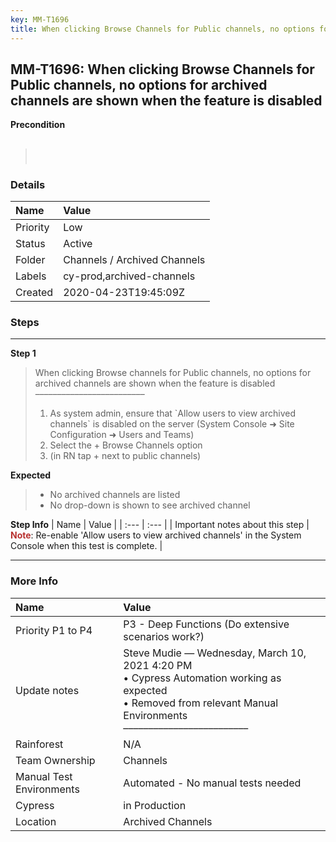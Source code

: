 ```yaml
---
key: MM-T1696
title: When clicking Browse Channels for Public channels, no options for archived channels are shown when the feature is disabled
---
```


## MM-T1696: When clicking Browse Channels for Public channels, no options for archived channels are shown when the feature is disabled

**Precondition**

> <article><h1>&nbsp;</h1></article>

### Details

| Name     | Value                        |
| :------- | :--------------------------- |
| Priority | Low                          |
| Status   | Active                       |
| Folder   | Channels / Archived Channels |
| Labels   | cy-prod,archived-channels    |
| Created  | 2020-04-23T19:45:09Z         |

### Steps

<hr/>

**Step 1**

> <article>When clicking Browse channels for Public channels, no options for archived channels are shown when the feature is disabled<br>–––––––––––––––––––––––––<ol><li>As system admin, ensure that `Allow users to view archived channels` is disabled on the server (System Console ➜ Site Configuration ➜ Users and Teams)</li><li>Select the + Browse Channels option</li><li>(in RN tap + next to public channels)</li></ol></article>

**Expected**

> <article><ul><li>No archived channels are listed</li><li>No drop-down is shown to see archived channel</li></ul></article>

**Step Info**
| Name | Value |
| :--- | :--- |
| Important notes about this step | <strong><span style="color: rgb(184, 49, 47);">Note</span></strong>: Re-enable 'Allow users to view archived channels' in the System Console when this test is complete. |

<hr/>

### More Info

| Name                     | Value                                                                                                                                                                   |
| :----------------------- | :---------------------------------------------------------------------------------------------------------------------------------------------------------------------- |
| Priority P1 to P4        | P3 - Deep Functions (Do extensive scenarios work?)                                                                                                                      |
| Update notes             | Steve Mudie — Wednesday, March 10, 2021 4:20 PM<br>• Cypress Automation working as expected<br>• Removed from relevant Manual Environments<br>––––––––––––––––––––––––– |
| Rainforest               | N/A                                                                                                                                                                     |
| Team Ownership           | Channels                                                                                                                                                                |
| Manual Test Environments | Automated - No manual tests needed                                                                                                                                      |
| Cypress                  | in Production                                                                                                                                                           |
| Location                 | Archived Channels                                                                                                                                                       |
